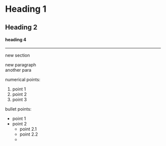# Heading 1
## Heading 2
#### heading 4 
--- 
new section 


new paragraph<br>
another para

numerical points:
1. point 1
2. point 2
3. point 3

bullet points:
* point 1
* point 2
  * point 2.1
  * point 2.2
  * 
